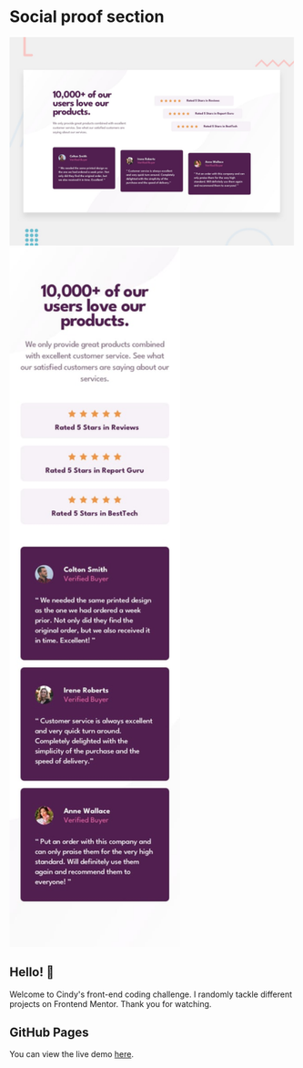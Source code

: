 # Social proof section

<img src="./design/desktop-preview.jpg" alt="Photo 1" width="500">
<img src="./design/mobile-design.jpg" alt="Photo 2" width="300">

## Hello! 👋
Welcome to Cindy's front-end coding challenge. I randomly tackle different projects on Frontend Mentor. Thank you for watching.

## GitHub Pages
You can view the live demo [here](https://mayihsuan.github.io/social-proof-section-master/).

